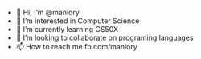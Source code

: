- 👋 Hi, I’m @maniory
- 👀 I’m interested in Computer Science
- 🌱 I’m currently learning CS50X
- 💞️ I’m looking to collaborate on programing languages
- 📫 How to reach me fb.com/maniory

<!---
maniory/maniory is a ✨ special ✨ repository because its `README.md` (this file) appears on your GitHub profile.
You can click the Preview link to take a look at your changes.
--->
